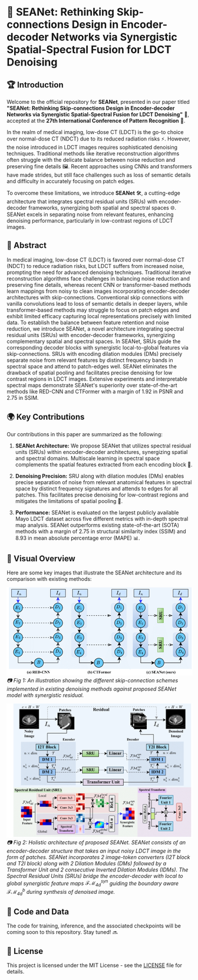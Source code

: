 # 🌟 SEANet: Rethinking Skip-connections Design in Encoder-decoder Networks via Synergistic Spatial-Spectral Fusion for LDCT Denoising

## 🏆 Introduction

Welcome to the official repository for **SEANet**, presented in our paper titled **"SEANet: Rethinking Skip-connections Design in Encoder-decoder Networks via Synergistic Spatial-Spectral Fusion for LDCT Denoising"** 📝, accepted at the **27th International Conference of Pattern Recognition** 🎉.

In the realm of medical imaging, low-dose CT (LDCT) is the go-to choice over normal-dose CT (NDCT) due to its reduced radiation risks ⚡. However, the noise introduced in LDCT images requires sophisticated denoising techniques. Traditional methods like iterative reconstruction algorithms often struggle with the delicate balance between noise reduction and preserving fine details 🖼️. Recent approaches using CNNs and transformers have made strides, but still face challenges such as loss of semantic details and difficulty in accurately focusing on patch edges.

To overcome these limitations, we introduce **SEANet** 🛠️, a cutting-edge architecture that integrates spectral residual units (SRUs) with encoder-decoder frameworks, synergizing both spatial and spectral spaces 🌐. SEANet excels in separating noise from relevant features, enhancing denoising performance, particularly in low-contrast regions of LDCT images.

## 🧠 Abstract

In medical imaging, low-dose CT (LDCT) is favored over normal-dose CT (NDCT) to reduce radiation risks, but LDCT suffers from increased noise, prompting the need for advanced denoising techniques. Traditional iterative reconstruction algorithms face challenges in balancing noise reduction and preserving fine details, whereas recent CNN or transformer-based methods learn mappings from noisy to clean images incorporating encoder-decoder architectures with skip-connections. Conventional skip connections with vanilla convolutions lead to loss of semantic details in deeper layers, while transformer-based methods may struggle to focus on patch edges and exhibit limited efficacy capturing local representations precisely with limited data. To establish the balance between feature retention and noise reduction, we introduce SEANet, a novel architecture integrating spectral residual units (SRUs) with encoder-decoder frameworks, synergizing complementary spatial and spectral spaces. In SEANet, SRUs guide the corresponding decoder blocks with synergistic local-to-global features via skip-connections. SRUs with encoding dilation modules (DMs) precisely separate noise from relevant features by distinct frequency bands in spectral space and attend to patch-edges well. SEANet eliminates the drawback of spatial pooling and facilitates precise denoising for low contrast regions in LDCT images. Extensive experiments and interpretable spectral maps demonstrate SEANet's superiority over state-of-the-art methods like RED-CNN and CTFormer with a margin of 1.92 in PSNR and 2.75 in SSIM.

## 🌍 Key Contributions

Our contributions in this paper are summarized as the following:

1. **SEANet Architecture:** We propose SEANet that utilizes spectral residual units (SRUs) within encoder-decoder architectures, synergizing spatial and spectral domains. Multiscale learning in spectral space complements the spatial features extracted from each encoding block 🎯.

2. **Denoising Precision:** SRU along with dilation modules (DMs) enables precise separation of noise from relevant anatomical features in spectral space by distinct frequency signatures and attends to edges for all patches. This facilitates precise denoising for low-contrast regions and mitigates the limitations of spatial pooling 🎨.

3. **Performance:** SEANet is evaluated on the largest publicly available Mayo LDCT dataset across five different metrics with in-depth spectral map analysis. SEANet outperforms existing state-of-the-art (SOTA) methods with a margin of 2.75 in structural similarity index (SSIM) and 8.93 in mean absolute percentage error (MAPE) 📊.

## 📸 Visual Overview

Here are some key images that illustrate the SEANet architecture and its comparison with existing methods:

![SEANet Architecture](skip_connections-1.png)
*📷 Fig 1: An illustration showing the different skip-connection schemes implemented in existing denoising methods against proposed SEANet model with synergistic residual.*

![SEANet Holistic Architecture](SEANet_architecture-1.png)
*📷 Fig 2: Holistic architecture of proposed SEANet. SEANet consists of an encoder-decoder structure that takes an input noisy LDCT image in the form of patches. SEANet incorporates 2 image-token converters (I2T block and T2I block) along with 2 Dilation Modules (DMs) followed by a Transformer Unit and 2 consecutive Inverted Dilation Modules (IDMs). The Spectral Residual Units (SRUs) bridge the encoder-decoder with local to global synergistic feature maps $\mathcal{FM}^{syn}_{4d}$ guiding the boundary aware $\mathcal{FM}^{b}_{4d}$ during synthesis of denoised image.*

## 🚀 Code and Data

The code for training, inference, and the associated checkpoints will be coming soon to this repository. Stay tuned! 🔜

## 📝 License

This project is licensed under the MIT License - see the [LICENSE](LICENSE) file for details.
